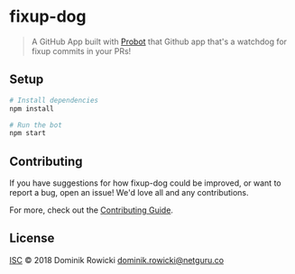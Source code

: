 # fixup-dog

> A GitHub App built with [Probot](https://github.com/probot/probot) that Github app that&#x27;s a watchdog for fixup commits in your PRs!

## Setup

```sh
# Install dependencies
npm install

# Run the bot
npm start
```

## Contributing

If you have suggestions for how fixup-dog could be improved, or want to report a bug, open an issue! We'd love all and any contributions.

For more, check out the [Contributing Guide](CONTRIBUTING.md).

## License

[ISC](LICENSE) © 2018 Dominik Rowicki <dominik.rowicki@netguru.co>
